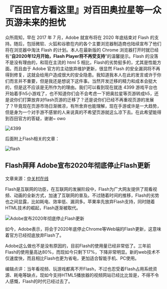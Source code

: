 # 『百田官方看这里』对百田奥拉星等一众页游未来的担忧

众所周知，早在 2017 年 7 月，Adobe 就宣布将在 2020 年底结束对 Flash 的支持。随后，包括微软、火狐和谷歌在内的各个主要浏览器制造商也陆续宣布了他们将在浏览器中淘汰 Flash 的计划。本人在最新版的 Chrome 浏览器打开时就已经有“**自2020年12月开始，Flash Player将不再受支持**”的温馨提示。Flash 的没落不是没有理由的，和现在主流的 html 5 相比，Flash的劣势挺多的，尤其是性能方面。而且由于 Adobe 官方的主动放弃维护更新，很显然 Flash 的安全漏洞将不再得到修复，这就会给用户造成很大的安全隐患。我知道我本人在此的发言或许于你们而言并不重要，但是我还是想说下这件事。当然开发迁移的精力和成本会挺大的，但是这不应该是无所作为的理由。我们可以看到现在就连 4399 游戏平台也开始着手h5小游戏了，也不知道你们会不会考虑一下把奥拉星等页游转成h5，还是说你们打算放弃对flash页游的迁移了？还是说你们已经不再重视页游的发展了？毕竟现在页游市场日渐微凉，有所舍弃也能理解，现在手游或许是一大趋势，但是身为一个对手游不感冒的人来说真的不希望页游就这么凉下去。在此希望能得到百田官方的答疑，谢谢~ owo

![4399]()

后面附上Flash相关的文章：

![flash]()

## Flash拜拜 Adobe宣布2020年彻底停止Flash更新

文章来源：[中关村在线](http://nb.zol.com.cn/725/7251979.html)

Flash是互联网的功臣，在互联网的发展阶段中，Flash为广大网友提供了观看视频、动画的全新方式，加速了互联网的普及。不过随着时间的推移，Flash的劣势也之间显露，比如耗电、效率低、漏洞多。苹果率先放弃Flash支持，同时随着HTML技术的崛起，Flash逐渐被取代。

![Adobe宣布2020年彻底停止Flash更新](https://article-fd.zol-img.com.cn/t_s640x2000/g2/M00/0D/08/ChMlWV1fr3yIJyqtAADg7GliT64AAMvYAP7U94AAOEE508.jpg)

如今，Adobe表示，将会于2020年底停止Chrome等Web端的Flash更新，这意味着官方已经彻底放弃Flash了。

Adobe这么做也不是没有原因的，目前Flash的使用量已经非常低了。三年前Flash的使用量高达80%，而现如今只剩下17%，下降非常明显。新的web技术不仅速度快，而且相比Flash也更为省电，更加适合智能手机、PC使用。

编辑点评：当年看视频、玩游戏都离不开Flash，不过也忍受着Flash占用系统资源、耗电等缺点，现如今支持HTML5播放器的视频网站已经比比皆是，不得不令人感慨，Flash的时代已经过去了。